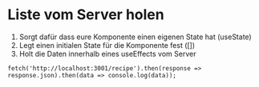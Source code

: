 # Liste vom Server holen

1. Sorgt dafür dass eure Komponente einen eigenen State hat (useState)
2. Legt einen initialen State für die Komponente fest ([])
3. Holt die Daten innerhalb eines useEffects vom Server

```
fetch('http://localhost:3001/recipe').then(response => response.json).then(data => console.log(data));
```

